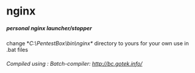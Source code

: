 # nginx
##### personal nginx launcher/stopper 

change **C:\PentestBox\bin\nginx\** directory to yours for your own use in .bat files 

###### Compiled using : Batch-compiler: http://bc.gotek.info/
